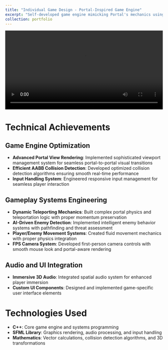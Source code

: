 ```yaml
---
title: "Individual Game Design - Portal-Inspired Game Engine"
excerpt: "Self-developed game engine mimicking Portal's mechanics using C++ and SFML library. Features advanced portal rendering, AI systems, and immersive audio.<br/><img src='/images/Portal_gameshot.png'>"
collection: portfolio
---
```


<video width="100%" controls>
    <source src="/files/Portal_GamePlay.mp4" type="video/mp4">
    Your browser does not support the video tag.
</video>

Technical Achievements
======

Game Engine Optimization
------
- **Advanced Portal View Rendering**: Implemented sophisticated viewport management system for seamless portal-to-portal visual transitions
- **Efficient AABB Collision Detection**: Developed optimized collision detection algorithms ensuring smooth real-time performance
- **Input Handling System**: Engineered responsive input management for seamless player interaction

Gameplay Systems Engineering
------
- **Dynamic Teleporting Mechanics**: Built complex portal physics and teleportation logic with proper momentum preservation
- **AI-Driven Enemy Detection**: Implemented intelligent enemy behavior systems with pathfinding and threat assessment
- **Player/Enemy Movement Systems**: Created fluid movement mechanics with proper physics integration
- **FPS Camera System**: Developed first-person camera controls with smooth mouse look and portal-aware rendering

Audio and UI Integration
------
- **Immersive 3D Audio**: Integrated spatial audio system for enhanced player immersion
- **Custom UI Components**: Designed and implemented game-specific user interface elements

Technologies Used
======
- **C++**: Core game engine and systems programming
- **SFML Library**: Graphics rendering, audio processing, and input handling
- **Mathematics**: Vector calculations, collision detection algorithms, and 3D transformations 